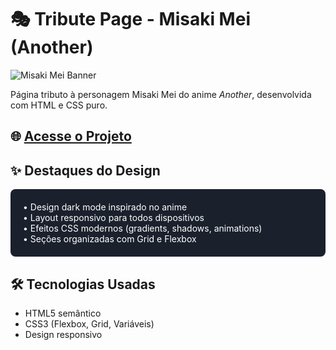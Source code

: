 # 🎭 Tribute Page - Misaki Mei (Another)

![Misaki Mei Banner](https://static.wikia.nocookie.net/another/images/e/e8/Drink.jpg/revision/latest?cb=20140329140016&path-prefix=pt-br)

Página tributo à personagem Misaki Mei do anime *Another*, desenvolvida com HTML e CSS puro.

## 🌐 [Acesse o Projeto](https://fabricio076.github.io/projects/misaki-mei/misaki.html)

## ✨ Destaques do Design
<div style="background: #1a202c; padding: 20px; border-radius: 8px; color: #fff; margin: 15px 0;">
• Design dark mode inspirado no anime<br>
• Layout responsivo para todos dispositivos<br>
• Efeitos CSS modernos (gradients, shadows, animations)<br>
• Seções organizadas com Grid e Flexbox
</div>

## 🛠 Tecnologias Usadas
- HTML5 semântico
- CSS3 (Flexbox, Grid, Variáveis)
- Design responsivo
